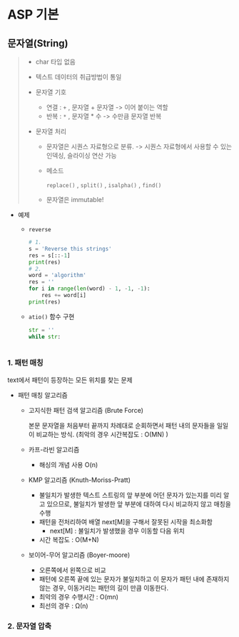 # ASP 기본

## 문자열(String)

> - char 타입 없음
>
> - 텍스트 데이터의 취급방법이 통일
>
> - 문자열 기호
>
>   - 연결 : `+` , 문자열 + 문자열 -> 이어 붙이는 역할
>   - 반복 : `*` , 문자열 * 수 -> 수만큼 문자열 반복
>
> - 문자열 처리
>
>   - 문자열은 시퀀스 자료형으로 분류. -> 시퀀스 자료형에서 사용할 수 있는 인덱싱, 슬라이싱 연산 가능
>
>   - 메소드
>
>     `replace()` , `split()` , `isalpha()` , `find()` 
>
>   - 문자열은 immutable!

- 예제

  - `reverse`

    ```python
    # 1.
    s = 'Reverse this strings'
    res = s[::-1]
    print(res)
    # 2.
    word = 'algorithm'
    res = ''
    for i in range(len(word) - 1, -1, -1):
        res += word[i]
    print(res)
    ```

  - `atio()` 함수 구현

    ```python
    str = ''
    while str:
        
    ```

  

### 1. 패턴 매칭

text에서 패턴이 등장하는 모든 위치를 찾는 문제

- 패턴 매칭 알고리즘

  - 고지식한 패턴 검색 알고리즘 (Brute Force)

    본문 문자열을 처음부터 끝까지 차례대로 순회하면서 패턴 내의 문자들을 일일이 비교하는 방식. (최악의 경우 시간복잡도 : O(MN) )

  - 카프-라빈 알고리즘

    - 해싱의 개념 사용 O(n)

  - KMP 알고리즘 (Knuth-Moriss-Pratt)

    - 불일치가 발생한 텍스트 스트링의 앞 부분에 어던 문자가 있는지를 미리 알고 있으므로, 불일치가 발생한 앞 부분에 대하여 다시 비교하지 않고 매칭을 수행
    - 패턴을 전처리하여 배열 next[M]을 구해서 잘못된 시작을 최소화함
      - next[M] : 불일치가 발생했을 경우 이동할 다음 위치
    - 시간 복잡도 : O(M+N)

  - 보이어-무어 알고리즘 (Boyer-moore)

    - 오른쪽에서 왼쪽으로 비교
    - 패턴에 오른쪽 끝에 있는 문자가 불일치하고 이 문자가 패턴 내에 존재하지 않는 경우, 이동거리는 패턴의 길이 만큼 이동한다.
    - 최악의 경우 수행시간 : O(mn)
    - 최선의 경우 : Ω(n)

### 2. 문자열 압축

